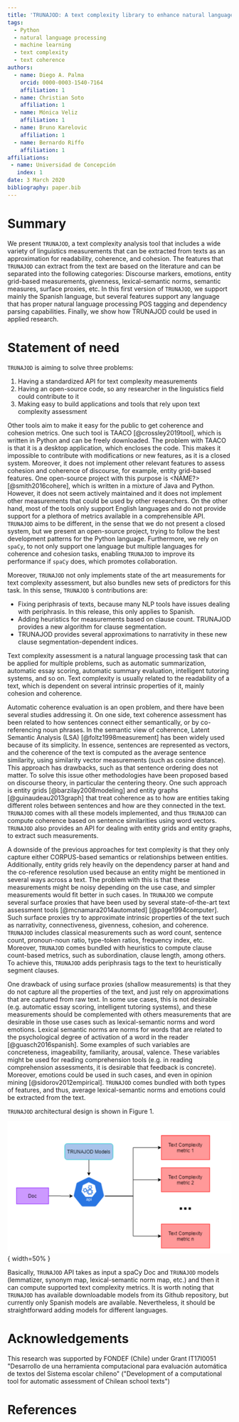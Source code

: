```yaml
---
title: 'TRUNAJOD: A text complexity library to enhance natural language processing'
tags:
  - Python
  - natural language processing
  - machine learning
  - text complexity
  - text coherence
authors:
  - name: Diego A. Palma
    orcid: 0000-0003-1540-7164
    affiliation: 1
  - name: Christian Soto
    affiliation: 1
  - name: Mónica Veliz
    affiliation: 1
  - name: Bruno Karelovic
    affiliation: 1
  - name: Bernardo Riffo
    affiliation: 1
affiliations:
 - name: Universidad de Concepción
   index: 1
date: 3 March 2020
bibliography: paper.bib
---
```


# Summary

We present `TRUNAJOD`, a text complexity analysis tool that includes a wide variety of linguistics measurements that can be extracted from texts as an approximation for readability, coherence, and cohesion. The features that `TRUNAJOD` can extract from the text are based on the literature and can be separated into the following categories: Discourse markers, emotions, entity grid-based measurements, givenness, lexical-semantic norms, semantic measures, surface proxies, etc. In this first version of `TRUNAJOD`, we support mainly the Spanish language, but several features support any language that has proper natural language processing POS tagging and dependency parsing capabilities. Finally, we show how TRUNAJOD could be used in applied research.

# Statement of need

`TRUNAJOD` is aiming to solve three problems:

1. Having a standardized API for text complexity measurements
2. Having an open-source code, so any researcher in the linguistics field could contribute to it
3. Making easy to build applications and tools that rely upon text complexity assessment

Other tools aim to make it easy for the public to get coherence and cohesion metrics. One such tool is TAACO [@crossley2019tool], which is written in Python and can be freely downloaded. The problem with TAACO is that it is a desktop application, which encloses the code. This makes it impossible to contribute with modifications or new features, as it is a closed system. Moreover, it does not implement other relevant features to assess cohesion and coherence of discourse, for example, entity grid-based features. One open-source project with this purpose is <NAME?> [@smith2016cohere], which is written in a mixture of Java and Python. However, it does not seem actively maintained and it does not implement other measurements that could be used by other researchers. On the other hand, most of the tools only support English languages and do not provide support for a plethora of metrics available in a comprehensible API. `TRUNAJOD` aims to be different, in the sense that we do not present a closed system, but we present an open-source project, trying to follow the best development patterns for the Python language. Furthermore, we rely on `spaCy`, to not only support one language but multiple languages for coherence and cohesion tasks, enabling `TRUNAJOD` to improve its performance if `spaCy` does, which promotes collaboration.

Moreover, `TRUNAJOD` not only implements state of the art measurements for text complexity assessment, but also bundles new sets of predictors for this task. In this sense, `TRUNAJOD` ́s contributions are:

* Fixing periphrasis of texts, because many NLP tools have issues dealing with periphrasis. In this release, this only applies to Spanish.
* Adding heuristics for measurements based on clause count. TRUNAJOD provides a new algorithm for clause segmentation.
* TRUNAJOD provides several approximations to narrativity in these new clause segmentation-dependent indices.

Text complexity assessment is a natural language processing task that can be applied for multiple problems, such as automatic summarization, automatic essay scoring, automatic summary evaluation, intelligent tutoring systems, and so on. Text complexity is usually related to the readability of a text, which is dependent on several intrinsic properties of it, mainly cohesion and coherence.

Automatic coherence evaluation is an open problem, and there have been several studies addressing it. On one side, text coherence assessment has been related to how sentences connect either semantically, or by co-referencing noun phrases. In the semantic view of coherence, Latent Semantic Analysis (LSA) [@foltz1998measurement] has been widely used because of its simplicity. In essence, sentences are represented as vectors, and the coherence of the text is computed as the average sentence similarity, using similarity vector measurements (such as cosine distance). This approach has drawbacks, such as that sentence ordering does not matter. To solve this issue other methodologies have been proposed based on discourse theory, in particular the centering theory. One such approach is entity grids [@barzilay2008modeling] and entity graphs [@guinaudeau2013graph] that treat coherence as to how are entities taking different roles between sentences and how are they connected in the text. `TRUNAJOD` comes with all these models implemented, and thus `TRUNAJOD` can compute coherence based on sentence similarities using word vectors. `TRUNAJOD` also provides an API for dealing with entity grids and entity graphs, to extract such measurements.

A downside of the previous approaches for text complexity is that they only capture either CORPUS-based semantics or relationships between entities. Additionally, entity grids rely heavily on the dependency parser at hand and the co-reference resolution used because an entity might be mentioned in several ways across a text. The problem with this is that these measurements might be noisy depending on the use case, and simpler measurements would fit better in such cases. In `TRUNAJOD` we compute several surface proxies that have been used by several state-of-the-art text assessment tools [@mcnamara2014automated] [@page1994computer]. Such surface proxies try to approximate intrinsic properties of the text such as narrativity, connectiveness, givenness, cohesion, and coherence. `TRUNAJOD` includes classical measurements such as word count, sentence count, pronoun-noun ratio, type-token ratios, frequency index, etc. Moreover, `TRUNAJOD` comes bundled with heuristics to compute clause count-based metrics, such as subordination, clause length, among others. To achieve this, `TRUNAJOD` adds periphrasis tags to the text to heuristically segment clauses.

One drawback of using surface proxies (shallow measurements) is that they do not capture all the properties of the text, and just rely on approximations that are captured from raw text. In some use cases, this is not desirable (e.g. automatic essay scoring, intelligent tutoring systems), and these measurements should be complemented with others measurements that are desirable in those use cases such as lexical-semantic norms and word emotions. Lexical semantic norms are norms for words that are related to the psychological degree of activation of a word in the reader [@guasch2016spanish]. Some examples of such variables are concreteness, imageability, familiarity, arousal, valence. These variables might be used for reading comprehension tools (e.g. in reading comprehension assessments, it is desirable that feedback is concrete). Moreover, emotions could be used in such cases, and even in opinion mining [@sidorov2012empirical]. `TRUNAJOD` comes bundled with both types of features, and thus, average lexical-semantic norms and emotions could be extracted from the text. 

`TRUNAJOD` architectural design is shown in Figure 1.

![`TRUNAJOD` architectural design.](imgs/figure1.png){ width=50% }

Basically, `TRUNAJOD` API takes as input a spaCy Doc and `TRUNAJOD` models (lemmatizer, synonym map, lexical-semantic norm map, etc.) and then it can compute supported text complexity metrics. It is worth noting that `TRUNAJOD` has available downloadable models from its Github repository, but currently only Spanish models are available. Nevertheless, it should be straightforward adding models for different languages.

# Acknowledgements

This research was supported by FONDEF (Chile) under Grant IT17I0051 "Desarrollo de una herramienta computacional para 
evaluación automática de textos del Sistema escolar chileno" ("Development of a computational tool for automatic 
assessment of Chilean school texts")

# References
